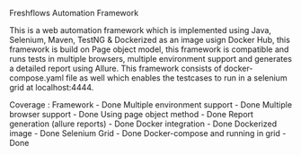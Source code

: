 Freshflows Automation Framework 

This is a web automation framework which is implemented using Java, Selenium, Maven, TestNG & Dockerized as an image usign Docker Hub, this framework is build on Page object model,
this framework is compatible and runs tests in multiple browsers, multiple environment support and generates a detailed report using Allure. This framework
consists of docker-compose.yaml file as well which enables the testcases to run in a selenium grid at localhost:4444.

Coverage :
Framework - Done
Multiple environment support - Done 
Multiple browser support - Done 
Using page object method - Done 
Report generation (allure reports) - Done 
Docker integration - Done 
Dockerized image - Done 
Selenium Grid - Done 
Docker-compose and running in grid - Done 